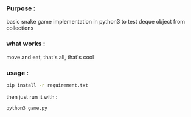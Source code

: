 ### Purpose :
basic snake game implementation in python3 to test deque object from collections

### what works :
move and eat, that's all, that's cool

### usage :
  ```bash
pip install -r requirement.txt
```
then just run it with :
  ```bash
python3 game.py
```

